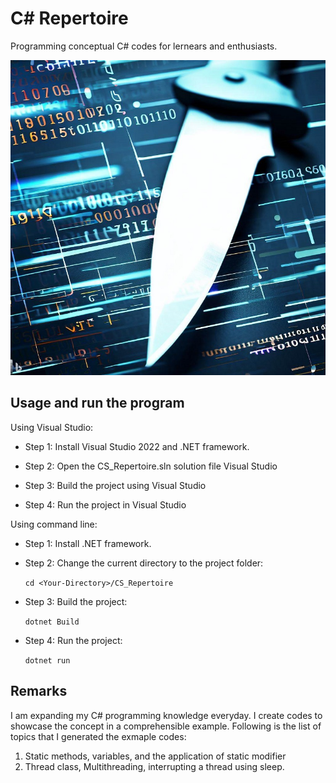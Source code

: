 # C# Repertoire 
Programming conceptual C# codes for lernears and enthusiasts. 

![alt-text](https://github.com/nimamasoumi/CS_Repertoire/blob/main/cs.jpg?raw=true)


## Usage and run the program ##

Using Visual Studio:
- Step 1:
  Install Visual Studio 2022 and .NET framework.
  
- Step 2:
  Open the CS_Repertoire.sln solution file Visual Studio
  
- Step 3:
  Build the project using Visual Studio

- Step 4: 
  Run the project in Visual Studio

Using command line:
- Step 1:
  Install .NET framework.

- Step 2:
  Change the current directory to the project folder:
  
  `cd <Your-Directory>/CS_Repertoire`
  
- Step 3:
  Build the project:
  
  `dotnet Build`
  
- Step 4:
  Run the project:
  
  `dotnet run`
  

## Remarks ##

I am expanding my C# programming knowledge everyday. I create codes to showcase the concept in a comprehensible example. Following is the list of topics that I generated the exmaple codes:

1. Static methods, variables, and the application of static modifier
2. Thread class, Multithreading, interrupting a thread using sleep.

